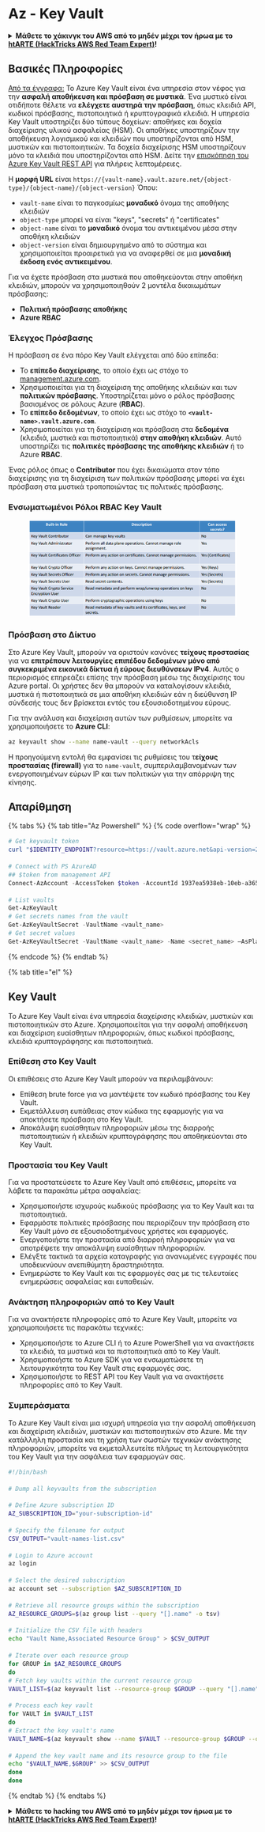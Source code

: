 # Az - Key Vault

<details>

<summary><strong>Μάθετε το χάκινγκ του AWS από το μηδέν μέχρι τον ήρωα με το</strong> <a href="https://training.hacktricks.xyz/courses/arte"><strong>htARTE (HackTricks AWS Red Team Expert)</strong></a><strong>!</strong></summary>

Άλλοι τρόποι για να υποστηρίξετε το HackTricks:

* Εάν θέλετε να δείτε την **εταιρεία σας να διαφημίζεται στο HackTricks** ή να **κατεβάσετε το HackTricks σε μορφή PDF** ελέγξτε τα [**ΣΧΕΔΙΑ ΣΥΝΔΡΟΜΗΣ**](https://github.com/sponsors/carlospolop)!
* Αποκτήστε το [**επίσημο PEASS & HackTricks swag**](https://peass.creator-spring.com)
* Ανακαλύψτε [**The PEASS Family**](https://opensea.io/collection/the-peass-family), τη συλλογή μας από αποκλειστικά [**NFTs**](https://opensea.io/collection/the-peass-family)
* **Εγγραφείτε στη** 💬 [**ομάδα Discord**](https://discord.gg/hRep4RUj7f) ή στη [**ομάδα telegram**](https://t.me/peass) ή **ακολουθήστε** μας στο **Twitter** 🐦 [**@hacktricks\_live**](https://twitter.com/hacktricks\_live)**.**
* **Μοιραστείτε τα χάκινγκ κόλπα σας υποβάλλοντας PRs στα** [**HackTricks**](https://github.com/carlospolop/hacktricks) και [**HackTricks Cloud**](https://github.com/carlospolop/hacktricks-cloud) αποθετήρια του github.

</details>

## Βασικές Πληροφορίες

[Από τα έγγραφα:](https://learn.microsoft.com/en-us/azure/key-vault/general/basic-concepts) Το Azure Key Vault είναι ένα υπηρεσία στον νέφος για την **ασφαλή αποθήκευση και πρόσβαση σε μυστικά**. Ένα μυστικό είναι οτιδήποτε θέλετε να **ελέγχετε αυστηρά την πρόσβαση**, όπως κλειδιά API, κωδικοί πρόσβασης, πιστοποιητικά ή κρυπτογραφικά κλειδιά. Η υπηρεσία Key Vault υποστηρίζει δύο τύπους δοχείων: αποθήκες και δοχεία διαχείρισης υλικού ασφαλείας (HSM). Οι αποθήκες υποστηρίζουν την αποθήκευση λογισμικού και κλειδιών που υποστηρίζονται από HSM, μυστικών και πιστοποιητικών. Τα δοχεία διαχείρισης HSM υποστηρίζουν μόνο τα κλειδιά που υποστηρίζονται από HSM. Δείτε την [επισκόπηση του Azure Key Vault REST API](https://learn.microsoft.com/en-us/azure/key-vault/general/about-keys-secrets-certificates) για πλήρεις λεπτομέρειες.

Η **μορφή URL** είναι `https://{vault-name}.vault.azure.net/{object-type}/{object-name}/{object-version}` Όπου:

* `vault-name` είναι το παγκοσμίως **μοναδικό** όνομα της αποθήκης κλειδιών
* `object-type` μπορεί να είναι "keys", "secrets" ή "certificates"
* `object-name` είναι το **μοναδικό** όνομα του αντικειμένου μέσα στην αποθήκη κλειδιών
* `object-version` είναι δημιουργημένο από το σύστημα και χρησιμοποιείται προαιρετικά για να αναφερθεί σε μια **μοναδική έκδοση ενός αντικειμένου**.

Για να έχετε πρόσβαση στα μυστικά που αποθηκεύονται στην αποθήκη κλειδιών, μπορούν να χρησιμοποιηθούν 2 μοντέλα δικαιωμάτων πρόσβασης:

* **Πολιτική πρόσβασης αποθήκης**
* **Azure RBAC**

### Έλεγχος Πρόσβασης <a href="#access-control" id="access-control"></a>

Η πρόσβαση σε ένα πόρο Key Vault ελέγχεται από δύο επίπεδα:

* Το **επίπεδο διαχείρισης**, το οποίο έχει ως στόχο το [management.azure.com](http://management.azure.com/).
* Χρησιμοποιείται για τη διαχείριση της αποθήκης κλειδιών και των **πολιτικών πρόσβασης**. Υποστηρίζεται μόνο ο ρόλος πρόσβασης βασισμένος σε ρόλους Azure (**RBAC**).
* Το **επίπεδο δεδομένων**, το οποίο έχει ως στόχο το **`<vault-name>.vault.azure.com`**.
* Χρησιμοποιείται για τη διαχείριση και πρόσβαση στα **δεδομένα** (κλειδιά, μυστικά και πιστοποιητικά) **στην αποθήκη κλειδιών**. Αυτό υποστηρίζει τις **πολιτικές πρόσβασης της αποθήκης κλειδιών** ή το Azure **RBAC**.

Ένας ρόλος όπως ο **Contributor** που έχει δικαιώματα στον τόπο διαχείρισης για τη διαχείριση των πολιτικών πρόσβασης μπορεί να έχει πρόσβαση στα μυστικά τροποποιώντας τις πολιτικές πρόσβασης.

### Ενσωματωμένοι Ρόλοι RBAC Key Vault <a href="#rbac-built-in-roles" id="rbac-built-in-roles"></a>

<figure><img src="../../../.gitbook/assets/image (3) (1) (1) (1) (1).png" alt=""><figcaption></figcaption></figure>

### Πρόσβαση στο Δίκτυο

Στο Azure Key Vault, μπορούν να οριστούν κανόνες **τείχους προστασίας** για να **επιτρέπουν λειτουργίες επιπέδου δεδομένων μόνο από συγκεκριμένα εικονικά δίκτυα ή εύρους διευθύνσεων IPv4**. Αυτός ο περιορισμός επηρεάζει επίσης την πρόσβαση μέσω της διαχείρισης του Azure portal. Οι χρήστες δεν θα μπορούν να καταλογίσουν κλειδιά, μυστικά ή πιστοποιητικά σε μια αποθήκη κλειδιών εάν η διεύθυνση IP σύνδεσής τους δεν βρίσκεται εντός του εξουσιοδοτημένου εύρους.

Για την ανάλυση και διαχείριση αυτών των ρυθμίσεων, μπορείτε να χρησιμοποιήσετε το **Azure CLI**:

```bash
az keyvault show --name name-vault --query networkAcls
```

Η προηγούμενη εντολή θα εμφανίσει τις ρυθμίσεις του τ**είχους προστασίας (firewall)** για το `name-vault`, συμπεριλαμβανομένων των ενεργοποιημένων εύρων IP και των πολιτικών για την απόρριψη της κίνησης.

## Απαρίθμηση

{% tabs %}
{% tab title="Az Powershell" %}
{% code overflow="wrap" %}
```powershell
# Get keyvault token
curl "$IDENTITY_ENDPOINT?resource=https://vault.azure.net&api-version=2017-09-01" -H secret:$IDENTITY_HEADER

# Connect with PS AzureAD
## $token from management API
Connect-AzAccount -AccessToken $token -AccountId 1937ea5938eb-10eb-a365-10abede52387 -KeyVaultAccessToken $keyvaulttoken

# List vaults
Get-AzKeyVault
# Get secrets names from the vault
Get-AzKeyVaultSecret -VaultName <vault_name>
# Get secret values
Get-AzKeyVaultSecret -VaultName <vault_name> -Name <secret_name> –AsPlainText
```
{% endcode %}
{% endtab %}

{% tab title="el" %}
## Key Vault

Το Azure Key Vault είναι ένα υπηρεσία διαχείρισης κλειδιών, μυστικών και πιστοποιητικών στο Azure. Χρησιμοποιείται για την ασφαλή αποθήκευση και διαχείριση ευαίσθητων πληροφοριών, όπως κωδικοί πρόσβασης, κλειδιά κρυπτογράφησης και πιστοποιητικά.

### Επίθεση στο Key Vault

Οι επιθέσεις στο Azure Key Vault μπορούν να περιλαμβάνουν:

* Επίθεση brute force για να μαντέψετε τον κωδικό πρόσβασης του Key Vault.
* Εκμετάλλευση ευπάθειας στον κώδικα της εφαρμογής για να αποκτήσετε πρόσβαση στο Key Vault.
* Αποκάλυψη ευαίσθητων πληροφοριών μέσω της διαρροής πιστοποιητικών ή κλειδιών κρυπτογράφησης που αποθηκεύονται στο Key Vault.

### Προστασία του Key Vault

Για να προστατεύσετε το Azure Key Vault από επιθέσεις, μπορείτε να λάβετε τα παρακάτω μέτρα ασφαλείας:

* Χρησιμοποιήστε ισχυρούς κωδικούς πρόσβασης για το Key Vault και τα πιστοποιητικά.
* Εφαρμόστε πολιτικές πρόσβασης που περιορίζουν την πρόσβαση στο Key Vault μόνο σε εξουσιοδοτημένους χρήστες και εφαρμογές.
* Ενεργοποιήστε την προστασία από διαρροή πληροφοριών για να αποτρέψετε την αποκάλυψη ευαίσθητων πληροφοριών.
* Ελέγξτε τακτικά τα αρχεία καταγραφής για ανανωμένες εγγραφές που υποδεικνύουν ανεπιθύμητη δραστηριότητα.
* Ενημερώστε το Key Vault και τις εφαρμογές σας με τις τελευταίες ενημερώσεις ασφαλείας και ευπαθειών.

### Ανάκτηση πληροφοριών από το Key Vault

Για να ανακτήσετε πληροφορίες από το Azure Key Vault, μπορείτε να χρησιμοποιήσετε τις παρακάτω τεχνικές:

* Χρησιμοποιήστε το Azure CLI ή το Azure PowerShell για να ανακτήσετε τα κλειδιά, τα μυστικά και τα πιστοποιητικά από το Key Vault.
* Χρησιμοποιήστε το Azure SDK για να ενσωματώσετε τη λειτουργικότητα του Key Vault στις εφαρμογές σας.
* Χρησιμοποιήστε το REST API του Key Vault για να ανακτήσετε πληροφορίες από το Key Vault.

### Συμπεράσματα

Το Azure Key Vault είναι μια ισχυρή υπηρεσία για την ασφαλή αποθήκευση και διαχείριση κλειδιών, μυστικών και πιστοποιητικών στο Azure. Με την κατάλληλη προστασία και τη χρήση των σωστών τεχνικών ανάκτησης πληροφοριών, μπορείτε να εκμεταλλευτείτε πλήρως τη λειτουργικότητα του Key Vault για την ασφάλεια των εφαρμογών σας.

```bash
#!/bin/bash

# Dump all keyvaults from the subscription

# Define Azure subscription ID
AZ_SUBSCRIPTION_ID="your-subscription-id"

# Specify the filename for output
CSV_OUTPUT="vault-names-list.csv"

# Login to Azure account
az login

# Select the desired subscription
az account set --subscription $AZ_SUBSCRIPTION_ID

# Retrieve all resource groups within the subscription
AZ_RESOURCE_GROUPS=$(az group list --query "[].name" -o tsv)

# Initialize the CSV file with headers
echo "Vault Name,Associated Resource Group" > $CSV_OUTPUT

# Iterate over each resource group
for GROUP in $AZ_RESOURCE_GROUPS
do
# Fetch key vaults within the current resource group
VAULT_LIST=$(az keyvault list --resource-group $GROUP --query "[].name" -o tsv)

# Process each key vault
for VAULT in $VAULT_LIST
do
# Extract the key vault's name
VAULT_NAME=$(az keyvault show --name $VAULT --resource-group $GROUP --query "name" -o tsv)

# Append the key vault name and its resource group to the file
echo "$VAULT_NAME,$GROUP" >> $CSV_OUTPUT
done
done
```
{% endtab %}
{% endtabs %}

<details>

<summary><strong>Μάθετε το hacking του AWS από το μηδέν μέχρι τον ήρωα με το</strong> <a href="https://training.hacktricks.xyz/courses/arte"><strong>htARTE (HackTricks AWS Red Team Expert)</strong></a><strong>!</strong></summary>

Άλλοι τρόποι για να υποστηρίξετε το HackTricks:

* Εάν θέλετε να δείτε την **εταιρεία σας να διαφημίζεται στο HackTricks** ή να **κατεβάσετε το HackTricks σε μορφή PDF** ελέγξτε τα [**ΣΧΕΔΙΑ ΣΥΝΔΡΟΜΗΣ**](https://github.com/sponsors/carlospolop)!
* Αποκτήστε το [**επίσημο PEASS & HackTricks swag**](https://peass.creator-spring.com)
* Ανακαλύψτε [**την Οικογένεια PEASS**](https://opensea.io/collection/the-peass-family), τη συλλογή μας από αποκλειστικά [**NFTs**](https://opensea.io/collection/the-peass-family)
* **Εγγραφείτε στη** 💬 [**ομάδα Discord**](https://discord.gg/hRep4RUj7f) ή στη [**ομάδα telegram**](https://t.me/peass) ή **ακολουθήστε** μας στο **Twitter** 🐦 [**@hacktricks\_live**](https://twitter.com/hacktricks\_live)**.**
* **Μοιραστείτε τα hacking tricks σας υποβάλλοντας PRs στα** [**HackTricks**](https://github.com/carlospolop/hacktricks) και [**HackTricks Cloud**](https://github.com/carlospolop/hacktricks-cloud) αποθετήρια του github.

</details>
